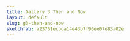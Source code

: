 ```yaml
---
title: Gallery 3 Then and Now
layout: default
slug: g3-then-and-now
sketchfab: a23761ecbda14e43b7f96ee07e83a02e
---
```

